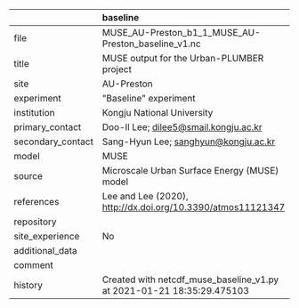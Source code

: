 |                   | baseline                                                              |
|:------------------|:----------------------------------------------------------------------|
| file              | MUSE_AU-Preston_b1_1_MUSE_AU-Preston_baseline_v1.nc                   |
| title             | MUSE output for the Urban-PLUMBER project                             |
| site              | AU-Preston                                                            |
| experiment        | "Baseline" experiment                                                 |
| institution       | Kongju National University                                            |
| primary_contact   | Doo-Il Lee; dilee5@smail.kongju.ac.kr                                 |
| secondary_contact | Sang-Hyun Lee; sanghyun@kongju.ac.kr                                  |
| model             | MUSE                                                                  |
| source            | Microscale Urban Surface Energy (MUSE) model                          |
| references        | Lee and Lee (2020), http://dx.doi.org/10.3390/atmos11121347           |
| repository        |                                                                       |
| site_experience   | No                                                                    |
| additional_data   |                                                                       |
| comment           |                                                                       |
| history           | Created with netcdf_muse_baseline_v1.py at 2021-01-21 18:35:29.475103 |

